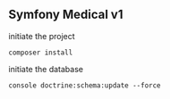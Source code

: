 Symfony Medical v1
---

initiate the project
```
composer install
```

initiate the database
```$xslt
console doctrine:schema:update --force
```
